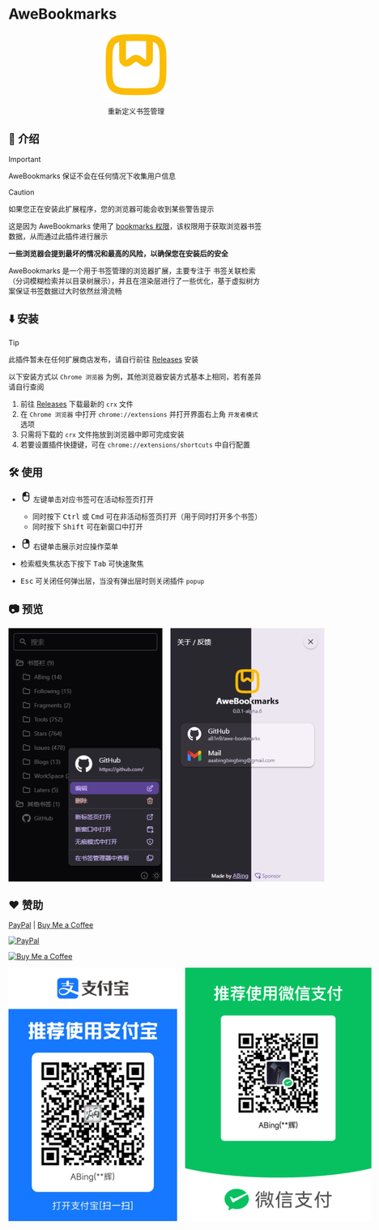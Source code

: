 # AweBookmarks

<p align="center" style="margin-bottom: 0px !important;">
  <img width="128" alt="BewlyBewly icon" src="./assets/logo.png"><br/>
</p>

<p align="center">重新定义书签管理</p>

## 👋 介绍

> [!IMPORTANT]
> AweBookmarks 保证不会在任何情况下收集用户信息

> [!CAUTION]
> 如果您正在安装此扩展程序，您的浏览器可能会收到某些警告提示
>
> 这是因为 AweBookmarks 使用了 [bookmarks 权限](https://developer.chrome.com/docs/extensions/reference/api/bookmarks)，该权限用于获取浏览器书签数据，从而通过此插件进行展示
>
> **一些浏览器会提到最坏的情况和最高的风险，以确保您在安装后的安全**

AweBookmarks 是一个用于书签管理的浏览器扩展，主要专注于 书签关联检索（分词模糊检索并以目录树展示），并且在渲染层进行了一些优化，基于虚拟树方案保证书签数据过大时依然丝滑流畅

## ⬇️ 安装

> [!TIP]
> 此插件暂未在任何扩展商店发布，请自行前往 [Releases](https://github.com/a81n9/awe-bookmarks/releases) 安装
>
> 以下安装方式以 `Chrome 浏览器` 为例，其他浏览器安装方式基本上相同，若有差异请自行查阅

1. 前往 [Releases](https://github.com/a81n9/awe-bookmarks/releases) 下载最新的 `crx` 文件
2. 在 `Chrome 浏览器` 中打开 `chrome://extensions` 并打开界面右上角 `开发者模式` 选项
3. 只需将下载的 `crx` 文件拖放到浏览器中即可完成安装
4. 若要设置插件快捷键，可在 `chrome://extensions/shortcuts` 中自行配置

## 🛠️ 使用

- <svg xmlns="http://www.w3.org/2000/svg" width="1.5em" height="1.5em" viewBox="0 0 256 256"><path fill="currentColor" d="M144 16h-32a64.07 64.07 0 0 0-64 64v96a64.07 64.07 0 0 0 64 64h32a64.07 64.07 0 0 0 64-64V80a64.07 64.07 0 0 0-64-64m48 64v24h-64V32h16a48.05 48.05 0 0 1 48 48m-48 144h-32a48.05 48.05 0 0 1-48-48v-56h128v56a48.05 48.05 0 0 1-48 48" stroke-width="6.5" stroke="currentColor"/></svg> 左键单击对应书签可在活动标签页打开

  - 同时按下 <kbd>Ctrl</kbd> 或 <kbd>Cmd</kbd> 可在非活动标签页打开（用于同时打开多个书签）
  - 同时按下 <kbd>Shift</kbd> 可在新窗口中打开

- <svg xmlns="http://www.w3.org/2000/svg" width="1.5em" height="1.5em" viewBox="0 0 256 256"><path fill="currentColor" d="M144 16h-32a64.07 64.07 0 0 0-64 64v96a64.07 64.07 0 0 0 64 64h32a64.07 64.07 0 0 0 64-64V80a64.07 64.07 0 0 0-64-64m-32 16h16v72H64V80a48.05 48.05 0 0 1 48-48m32 192h-32a48.05 48.05 0 0 1-48-48v-56h128v56a48.05 48.05 0 0 1-48 48" stroke-width="6.5" stroke="currentColor"/></svg> 右键单击展示对应操作菜单

- 检索框失焦状态下按下 <kbd>Tab</kbd> 可快速聚焦
- <kbd>Esc</kbd> 可关闭任何弹出层，当没有弹出层时则关闭插件 `popup`

## 📷 预览

<p style="display: flex; gap: 1rem">
  <img src="./assets/preview_contextmenu.png" height="500" />
  <img src="./assets/preview_about.png" height="500" />
</p>

## ❤️ 赞助

[PayPal](https://www.paypal.com/paypalme/aaabingbing)
|
[Buy Me a Coffee](https://buymeacoffee.com/aaabingbing)

[![PayPal](https://img.shields.io/badge/PayPal-00457C?style=for-the-badge&logo=paypal&logoColor=white)](https://www.paypal.com/paypalme/aaabingbing)

[![Buy Me a Coffee](https://www.buymeacoffee.com/assets/img/custom_images/yellow_img.png)](https://buymeacoffee.com/aaabingbing)

<p style="display: flex; gap: 1rem">
  <img src="./assets/alipay_collect_qrcode.jpg" height="500" />
  <img src="./assets/wechat_collect_qrcode.png" height="500" />
</p>
